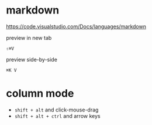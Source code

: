# markdown

<https://code.visualstudio.com/Docs/languages/markdown>

preview in new tab 

`⇧⌘V`

preview side-by-side 

`⌘K V`

# column mode

* `shift + alt` and click-mouse-drag
* `shift + alt + ctrl` and arrow keys